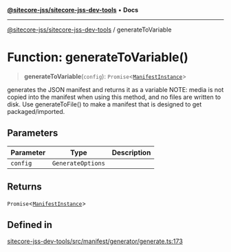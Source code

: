 [**@sitecore-jss/sitecore-jss-dev-tools**](../README.md) • **Docs**

***

[@sitecore-jss/sitecore-jss-dev-tools](../README.md) / generateToVariable

# Function: generateToVariable()

> **generateToVariable**(`config`): `Promise`\<[`ManifestInstance`](../interfaces/ManifestInstance.md)\>

generates the JSON manifest and returns it as a variable
NOTE: media is not copied into the manifest when using this method,
and no files are written to disk. Use generateToFile() to make a manifest
that is designed to get packaged/imported.

## Parameters

| Parameter | Type | Description |
| ------ | ------ | ------ |
| `config` | `GenerateOptions` |  |

## Returns

`Promise`\<[`ManifestInstance`](../interfaces/ManifestInstance.md)\>

## Defined in

[sitecore-jss-dev-tools/src/manifest/generator/generate.ts:173](https://github.com/Sitecore/jss/blob/f0f6e64d75797af01d12051025c04b2b5c3ecf36/packages/sitecore-jss-dev-tools/src/manifest/generator/generate.ts#L173)
